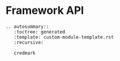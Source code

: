 # Framework API

```{eval-rst}
.. autosummary::
   :toctree: generated
   :template: custom-module-template.rst
   :recursive:

   credmark
```
